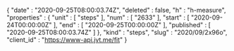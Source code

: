 {
  "date" : "2020-09-25T08:00:03.74Z",
  "deleted" : false,
  "h" : "h-measure",
  "properties" : {
    "unit" : [ "steps" ],
    "num" : [ "2633" ],
    "start" : [ "2020-09-24T00:00:00Z" ],
    "end" : [ "2020-09-25T00:00:00Z" ],
    "published" : [ "2020-09-25T08:00:03.74Z" ]
  },
  "kind" : "steps",
  "slug" : "2020/09/2x96o",
  "client_id" : "https://www-api.jvt.me/fit"
}

